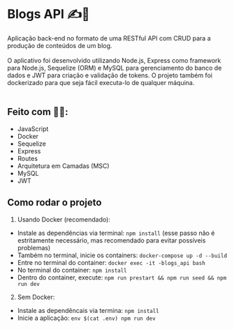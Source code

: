 # Blogs API ✍️📰
Aplicação back-end no formato de uma RESTful API com CRUD para a produção de conteúdos de um blog.
<br><br>
O aplicativo foi desenvolvido utilizando Node.js, Express como framework para Node.js, Sequelize (ORM) e MySQL para gerenciamento do banco de dados e JWT para criação e validação de tokens. O projeto também foi dockerizado para que seja fácil executa-lo de qualquer máquina.
<br><br>

## Feito com 👨‍💻:
- JavaScript
- Docker
- Sequelize
- Express
- Routes
- Arquitetura em Camadas (MSC)
- MySQL
- JWT

## Como rodar o projeto
1) Usando Docker (recomendado):
-  Instale as dependências via terminal: `npm install` (esse passo não é estritamente necessário, mas recomendado para evitar possíveis problemas)
-  Também no terminal, inicie os containers: `docker-compose up -d --build`
-  Entre no terminal do container: `docker exec -it -blogs_api bash`
-  No terminal do container: `npm install`
-  Dentro do container, execute: `npm run prestart && npm run seed && npm run dev`

2) Sem Docker:
-  Instale as dependêncais via termina: `npm install`
-  Inicie a aplicação: `env $(cat .env) npm run dev`
